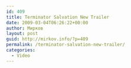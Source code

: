 ```yaml
---
id: 409
title: Terminator Salvation New Trailer
date: 2009-03-04T06:26:22+00:00
author: Мирков
layout: post
guid: http://mirkov.info/?p=409
permalink: /terminator-salvation-new-trailer/
categories:
  - Video
---
```

